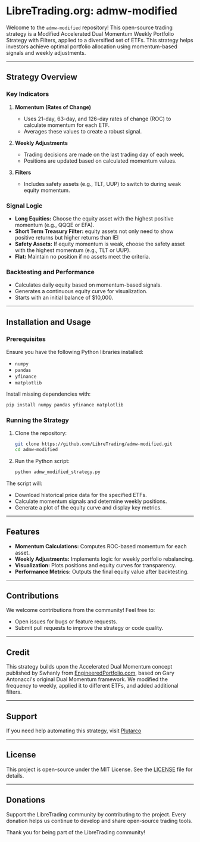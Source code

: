 # LibreTrading.org: admw-modified

Welcome to the `admw-modified` repository! This open-source trading strategy is a Modified Accelerated Dual Momentum Weekly Portfolio Strategy with Filters, applied to a diversified set of ETFs. This strategy helps investors achieve optimal portfolio allocation using momentum-based signals and weekly adjustments.

---

## Strategy Overview

### Key Indicators
1. **Momentum (Rates of Change)**
   - Uses 21-day, 63-day, and 126-day rates of change (ROC) to calculate momentum for each ETF.
   - Averages these values to create a robust signal.

2. **Weekly Adjustments**
   - Trading decisions are made on the last trading day of each week.
   - Positions are updated based on calculated momentum values.

3. **Filters**
   - Includes safety assets (e.g., TLT, UUP) to switch to during weak equity momentum.

### Signal Logic
- **Long Equities:** Choose the equity asset with the highest positive momentum (e.g., QQQE or EFA).
- **Short Term Treasury Filter:** equity assets not only need to show positive returns but higher returns than IEI
- **Safety Assets:** If equity momentum is weak, choose the safety asset with the highest momentum (e.g., TLT or UUP).
- **Flat:** Maintain no position if no assets meet the criteria.

### Backtesting and Performance
- Calculates daily equity based on momentum-based signals.
- Generates a continuous equity curve for visualization.
- Starts with an initial balance of $10,000.

---

## Installation and Usage

### Prerequisites
Ensure you have the following Python libraries installed:
- `numpy`
- `pandas`
- `yfinance`
- `matplotlib`

Install missing dependencies with:
```bash
pip install numpy pandas yfinance matplotlib
```

### Running the Strategy
1. Clone the repository:
   ```bash
   git clone https://github.com/LibreTrading/admw-modified.git
   cd admw-modified
   ```

2. Run the Python script:
   ```bash
   python admw_modified_strategy.py
   ```

The script will:
- Download historical price data for the specified ETFs.
- Calculate momentum signals and determine weekly positions.
- Generate a plot of the equity curve and display key metrics.

---

## Features
- **Momentum Calculations:** Computes ROC-based momentum for each asset.
- **Weekly Adjustments:** Implements logic for weekly portfolio rebalancing.
- **Visualization:** Plots positions and equity curves for transparency.
- **Performance Metrics:** Outputs the final equity value after backtesting.

---

## Contributions
We welcome contributions from the community! Feel free to:
- Open issues for bugs or feature requests.
- Submit pull requests to improve the strategy or code quality.

---

## Credit
This strategy builds upon the Accelerated Dual Momentum concept published by Swhanly from [EngineeredPortfolio.com](https://engineeredportfolio.com), based on Gary Antonacci's original Dual Momentum framework. We modified the frequency to weekly, applied it to different ETFs, and added additional filters.

---

## Support
If you need help automating this strategy, visit [Plutarco](https://plutarco.tech)

---

## License
This project is open-source under the MIT License. See the [LICENSE](LICENSE) file for details.

---

## Donations
Support the LibreTrading community by contributing to the project. Every donation helps us continue to develop and share open-source trading tools.

Thank you for being part of the LibreTrading community!
